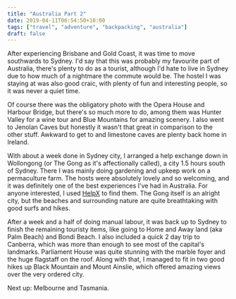 ```yaml
---
title: "Australia Part 2"
date: 2019-04-11T06:54:50+10:00
tags: ["travel", "adventure", "backpacking", "australia"]
draft: false
---
```


After experiencing Brisbane and Gold Coast, it was time to move southwards to Sydney. I'd say that this was probably my favourite part of Australia, there's plenty to do as a tourist, although I'd hate to live in Sydney due to how much of a nightmare the commute would be. The hostel I was staying at was also good craic, with plenty of fun and interesting people, so it was never a quiet time. 

Of course there was the obligatory photo with the Opera House and Harbour Bridge, but there's so much more to do, among them was Hunter Valley for a wine tour and Blue Mountains for amazing scenery. I also went to Jenolan Caves but honestly it wasn't that great in comparison to the other stuff. Awkward to get to and limestone caves are plenty back home in Ireland.
 
With about a week done in Sydney city, I arranged a help exchange down in Wollongong (or The Gong as it's affectionally called), a city 1.5 hours south of Sydney. There I was mainly doing gardening and upkeep work on a permaculture farm. The hosts were absolutely lovely and so welcoming, and it was definitely one of the best experiences I've had in Australia. For anyone interested, I used [HelpX](https://www.helpx.net/) to find them. The Gong itself is an alright city, but the beaches and surrounding nature are quite breathtaking with good surfs and hikes. 

After a week and a half of doing manual labour, it was back up to Sydney to finish the remaining touristy items, like going to Home and Away land (aka Palm Beach) and Bondi Beach. I also included a quick 2 day trip to Canberra, which was more than enough to see most of the capital's landmarks. Parliament House was quite stunning with the marble foyer and the huge flagstaff on the roof. Along with that, I managed to fit in two good hikes up Black Mountain and Mount Ainslie, which offered amazing views over the very ordered city.

Next up: Melbourne and Tasmania.